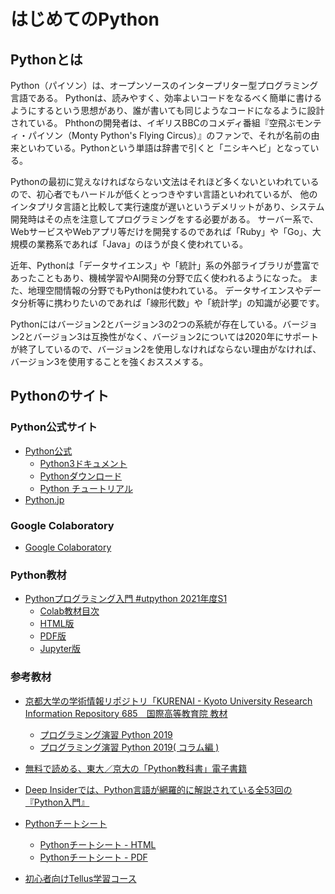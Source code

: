 はじめてのPython
===

Pythonとは
---

Python（パイソン）は、オープンソースのインタープリター型プログラミング言語である。
Pythonは、読みやすく、効率よいコードをなるべく簡単に書けるようにするという思想があり、誰が書いても同じようなコードになるように設計されている。
Phthonの開発者は、イギリスBBCのコメディ番組『空飛ぶモンティ・パイソン（Monty Python's Flying Circus）』のファンで、それが名前の由来といわている。Pythonという単語は辞書で引くと「ニシキヘビ」となっている。

Pythonの最初に覚えなければならない文法はそれほど多くないといわれているので、初心者でもハードルが低くとっつきやすい言語といわれているが、
他のインタプリタ言語と比較して実行速度が遅いというデメリットがあり、システム開発時はその点を注意してプログラミングをする必要がある。
サーバー系で、WebサービスやWebアプリ等だけを開発するのであれば「Ruby」や「Go」、大規模の業務系であれば「Java」のほうが良く使われている。

近年、Pythonは「データサイエンス」や「統計」系の外部ライブラリが豊富であったこともあり、機械学習やAI開発の分野で広く使われるようになった。
また、地理空間情報の分野でもPythonは使われている。
データサイエンスやデータ分析等に携わりたいのであれば「線形代数」や「統計学」の知識が必要です。

Pythonにはバージョン2とバージョン3の2つの系統が存在している。バージョン2とバージョン3は互換性がなく、バージョン2については2020年にサポートが終了しているので、バージョン2を使用しなければならない理由がなければ、バージョン3を使用することを強くおススメする。

Pythonのサイト
---

### Python公式サイト
* [Python公式](https://www.python.org/)
    * [Python3ドキュメント](https://docs.python.org/ja/3/)
    * [Pythonダウンロード](https://www.python.org/downloads/)
    * [Python チュートリアル](https://docs.python.org/ja/3/tutorial/)
* [Python.jp](https://www.python.jp/)
### Google Colaboratory
* [Google Colaboratory](https://colab.research.google.com/)
### Python教材
* [Pythonプログラミング入門 #utpython 2021年度S1](https://sites.google.com/view/ut-python/resource/%E6%95%99%E6%9D%90%E8%AC%9B%E7%BE%A9%E5%8B%95%E7%94%BB)
  * [Colab教材目次](https://colab.research.google.com/github/utokyo-ipp/utokyo-ipp.github.io/blob/master/colab/index.ipynb)
  * [HTML版](https://utokyo-ipp.github.io/index.html)
  * [PDF版](https://utokyo-ipp.github.io/IPP_textbook.pdf)
  * [Jupyter版](https://sites.google.com/view/ut-python/resource/%E6%95%99%E6%9D%90%E8%AC%9B%E7%BE%A9%E5%8B%95%E7%94%BB)
### 参考教材
* [京都大学の学術情報リポジトリ「KURENAI - Kyoto University Research Information Repository 685　国際高等教育院 教材](http://hdl.handle.net/2433/245698)
  * [プログラミング演習 Python 2019](https://repository.kulib.kyoto-u.ac.jp/dspace/bitstream/2433/245698/1/Version2020_02_13_01.pdf)
  * [プログラミング演習 Python 2019( コラム編 )](https://repository.kulib.kyoto-u.ac.jp/dspace/bitstream/2433/245698/2/Version2020_02_13_02.pdf)

* [無料で読める、東大／京大の「Python教科書」電子書籍](https://www.atmarkit.co.jp/ait/articles/2105/26/news025.html)
* [Deep Insiderでは、Python言語が網羅的に解説されている全53回の『Python入門』](https://www.atmarkit.co.jp/ait/subtop/features/di/pybasic_index.html)
* [Pythonチートシート](https://www.atmarkit.co.jp/ait/articles/2004/20/news015.html)
  * [Pythonチートシート - HTML](https://www.atmarkit.co.jp/ait/series/17323/)
  * [Pythonチートシート - PDF](https://ids.itmedia.jp/dl/atmarkit_ebook63_python.pdf?bpc=6b0f132349c67ad56bc2de4798d3a94b244524efc505eaa5b1da004b4eb61f4c)
* [初心者向けTellus学習コース](https://tellusxdp.github.io/start-python-with-tellus/index.html)
